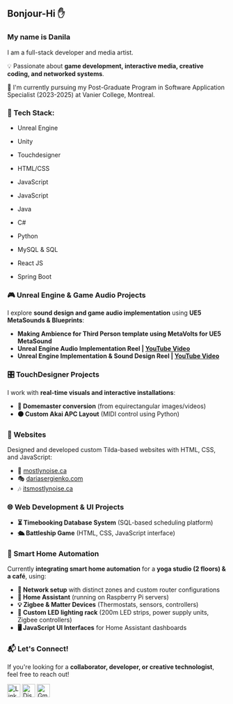 ## Bonjour-Hi ✋
### My name is Danila

I am a full-stack developer and media artist.

💡 Passionate about **game development, interactive media, creative coding, and networked systems**.

🌱 I'm currently pursuing my Post-Graduate Program in Software Application Specialist (2023-2025) at Vanier College, Montreal.  

### 🔧 Tech Stack:

- Unreal Engine
- Unity
- Touchdesigner

- HTML/CSS
- JavaScript
- JavaScript
- Java
- C#
- Python
- MySQL & SQL
- React JS
- Spring Boot


### 🎮 Unreal Engine & Game Audio Projects  
I explore **sound design and game audio implementation** using **UE5 MetaSounds & Blueprints**:
- **Making Ambience for Third Person template using MetaVolts for UE5 MetaSound**
- **Unreal Engine Audio Implementation Reel | [YouTube Video](https://youtube.com/your-link)**
- **Unreal Engine Implementation & Sound Design Reel | [YouTube Video](https://youtube.com/your-link)**  


### 🎛️ TouchDesigner Projects  
I work with **real-time visuals and interactive installations**:  
- **🔵 Domemaster conversion** (from equirectangular images/videos)  
- **🟠 Custom Akai APC Layout** (MIDI control using Python)  


### 🎨 Websites
Designed and developed custom Tilda-based websites with HTML, CSS, and JavaScript:
- 🎵 [mostlynoise.ca](https://mostlynoise.ca)
- 🎭 [dariasergienko.com](https://dariasergienko.com)
- 🎶 [itsmostlynoise.ca](https://itsmostlynoise.ca)


### 🌐 Web Development & UI Projects  
- **⏳ Timebooking Database System** (SQL-based scheduling platform)  
- **🛳️ Battleship Game** (HTML, CSS, JavaScript interface)

  
### 🏡 Smart Home Automation  
Currently **integrating smart home automation** for a **yoga studio (2 floors) & a café**, using:  
- **📡 Network setup** with distinct zones and custom router configurations  
- **🤖 Home Assistant** (running on Raspberry Pi servers)  
- **💡 Zigbee & Matter Devices** (Thermostats, sensors, controllers)  
- **🔌 Custom LED lighting rack** (200m LED strips, power supply units, Zigbee controllers)  
- **🖥️ JavaScript UI Interfaces** for Home Assistant dashboards  


### 📬 Let's Connect!  
If you're looking for a **collaborator, developer, or creative technologist**, feel free to reach out!


<a href="https://sdfsdf.com">
  <img src="https://raw.githubusercontent.com/danielcranney/readme-generator/main/public/icons/socials/linkedin.svg" 
    width="30" height="30" alt="Linkedin" /></a>
<a href="https://sdfsdf.com" target="_blank">
  <img src="https://cdn.prod.website-files.com/6257adef93867e50d84d30e2/636e0a69f118df70ad7828d4_icon_clyde_blurple_RGB.svg" 
       width="30" height="30" alt="Discord" /></a>
<a href="https://sdfsdf.com" target="_blank">
  <img src="https://lh3.googleusercontent.com/0rpHlrX8IG77awQMuUZpQ0zGWT7HRYtpncsuRnFo6V3c8Lh2hPjXnEuhDDd-OsLz1vua4ld2rlUYFAaBYk-rZCODmi2eJlwUEVsZgg" 
       width="30" height="30" alt="Gmail" /></a>



